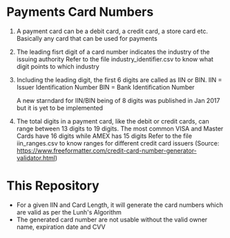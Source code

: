 # Payments Card Numbers

1. A payment card can be a debit card, a credit card, a store card etc. Basically any card that can be used for payments

2. The leading fisrt digit of a card number indicates the industry of the issuing authority
    Refer to the file industry_identifier.csv to know what digit points to which industry

3. Including the leading digit, the first 6 digits are called as IIN or BIN.
    IIN = Issuer Identification Number
    BIN = Bank Identification Number
    
    A new starndard for IIN/BIN being of 8 digits was published in Jan 2017 but it is yet to be implemented

4. The total digits in a payment card, like the debit or credit cards, can range between 13 digits to 19 digits. The most common VISA and Master Cards have 16 digits while AMEX has 15 digits
    Refer to the file iin_ranges.csv to know ranges for different credit card issuers (Source: https://www.freeformatter.com/credit-card-number-generator-validator.html)

# This Repository

* For a given IIN and Card Length, it will generate the card numbers which are valid as per the Lunh's Algorithm
* The generated card number are not usable without the valid owner name, expiration date and CVV
